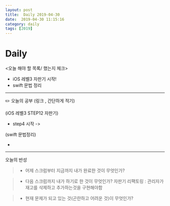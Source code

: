 ```yaml
---
layout: post
title:  Daily 2019-04-30
date:  2019-04-30 11:15:16
category: daily
tags: [2019]
---
```


# Daily

<오늘 해야 할 목록/ 했는지 체크>

- iOS 레벨3 자판기 시작!
- swift 문법 정리

------

✏️ 오늘의 공부 (링크 , 간단하게 적기)

(iOS 레벨3  STEP12 자판기)

- step4 시작 ->



(swift 문법정리)

- 



------

오늘의 반성

> - 어제 스크럼부터 지금까지 내가 완료한 것이 무엇인가?
> 

> - 다음 스크럼까지 내가 하기로 한 것이 무엇인가?
> 자판기 리팩토링 : 관리자가 재고를 삭제하고 추가하는것을 구현해야함

>
> - 현재 문제가 되고 있는 것(곤란하고 어려운 것)이 무엇인가?
> 
> 






